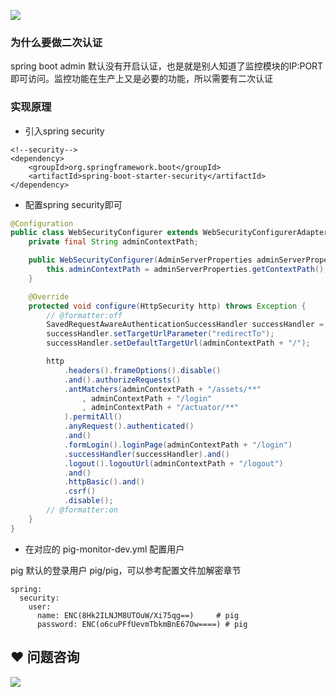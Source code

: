 ![](https://cdn.nlark.com/yuque/0/2020/png/283679/1599314884511-fd7a33c0-578a-4cac-a281-fa5f2bd0fe42.png)



### 为什么要做二次认证


spring boot admin 默认没有开启认证，也是就是别人知道了监控模块的IP:PORT 即可访问。监控功能在生产上又是必要的功能，所以需要有二次认证



### 实现原理


+ 引入spring security



```plain
<!--security-->
<dependency>
	<groupId>org.springframework.boot</groupId>
	<artifactId>spring-boot-starter-security</artifactId>
</dependency>
```



+ 配置spring security即可



```java
@Configuration
public class WebSecurityConfigurer extends WebSecurityConfigurerAdapter {
	private final String adminContextPath;

	public WebSecurityConfigurer(AdminServerProperties adminServerProperties) {
		this.adminContextPath = adminServerProperties.getContextPath();
	}

	@Override
	protected void configure(HttpSecurity http) throws Exception {
		// @formatter:off
		SavedRequestAwareAuthenticationSuccessHandler successHandler = new SavedRequestAwareAuthenticationSuccessHandler();
		successHandler.setTargetUrlParameter("redirectTo");
		successHandler.setDefaultTargetUrl(adminContextPath + "/");

		http
			.headers().frameOptions().disable()
			.and().authorizeRequests()
			.antMatchers(adminContextPath + "/assets/**"
				, adminContextPath + "/login"
				, adminContextPath + "/actuator/**"
			).permitAll()
			.anyRequest().authenticated()
			.and()
			.formLogin().loginPage(adminContextPath + "/login")
			.successHandler(successHandler).and()
			.logout().logoutUrl(adminContextPath + "/logout")
			.and()
			.httpBasic().and()
			.csrf()
			.disable();
		// @formatter:on
	}
}
```



+ 在对应的 pig-monitor-dev.yml 配置用户



pig 默认的登录用户 pig/pig，可以参考配置文件加解密章节



```plain
spring:
  security:
    user:
      name: ENC(8Hk2ILNJM8UTOuW/Xi75qg==)     # pig
      password: ENC(o6cuPFfUevmTbkmBnE67Ow====) # pig
```

## ❤  问题咨询
![](https://cdn.nlark.com/yuque/0/2022/gif/283679/1662563973685-c22e9831-db66-42b5-973f-886d25d1e0e7.gif)

